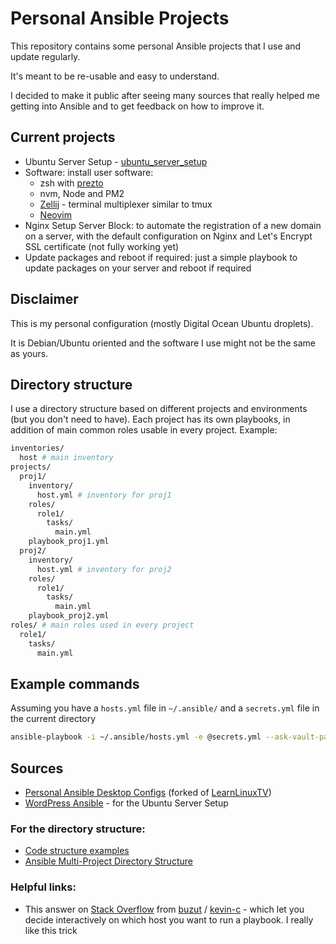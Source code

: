 # Personal Ansible Projects

This repository contains some personal Ansible projects that I use and update regularly.

It's meant to be re-usable and easy to understand.

I decided to make it public after seeing many sources that really helped me getting into Ansible and to get feedback on how to improve it.

## Current projects

- Ubuntu Server Setup - [ubuntu_server_setup](https://github.com/arthur-plazanet/ansible-projects/tree/main/projects/ubuntu_server_setup)
- Software: install user software:
  - zsh with [prezto](https://github.com/sorin-ionescu/prezto)
  - nvm, Node and PM2
  - [Zellij](https://github.com/zellij-org/zellij) - terminal multiplexer similar to tmux
  - [Neovim](https://github.com/neovim/neovim)
- Nginx Setup Server Block: to automate the registration of a new domain on a server, with the default configuration on Nginx and Let's Encrypt SSL certificate (not fully working yet)
- Update packages and reboot if required: just a simple playbook to update packages on your server and reboot if required

## Disclaimer

This is my personal configuration (mostly Digital Ocean Ubuntu droplets).

It is Debian/Ubuntu oriented and the software I use might not be the same as yours.

## Directory structure

I use a directory structure based on different projects and environments (but you don't need to have). Each project has its own playbooks, in addition of main common roles usable in every project.
Example:

```graphql
inventories/
  host # main inventory
projects/
  proj1/
    inventory/
      host.yml # inventory for proj1
    roles/
      role1/
        tasks/
          main.yml
    playbook_proj1.yml
  proj2/
    inventory/
      host.yml # inventory for proj2
    roles/
      role1/
        tasks/
          main.yml
    playbook_proj2.yml
roles/ # main roles used in every project
  role1/
    tasks/
      main.yml
```

## Example commands

Assuming you have a `hosts.yml` file in `~/.ansible/` and a `secrets.yml` file in the current directory

```sh
ansible-playbook -i ~/.ansible/hosts.yml -e @secrets.yml --ask-vault-pass -K ubuntu_server_setup.yml
```

## Sources

- [Personal Ansible Desktop Configs](https://github.com/fabricesemti80/home.ansible.linux-config-with-ansible-pull) (forked of [LearnLinuxTV](https://github.com/LearnLinuxTV/personal_ansible_desktop_configs))
- [WordPress Ansible](https://github.com/spinupwp/wordpress-ansible) - for the Ubuntu Server Setup

### For the directory structure:

- [Code structure examples](https://github.com/varunpalekar/ansible-structure)
- [Ansible Multi-Project Directory Structure](https://github.com/smbambling/ansible-multi-project-repo)

### Helpful links:

- This answer on [Stack Overflow](https://stackoverflow.com/a/36361222/13172236) from [buzut](https://stackoverflow.com/users/1717735/buzut) / [kevin-c](https://stackoverflow.com/users/4834431/kevin-c) - which let you decide interactively on which host you want to run a playbook. I really like this trick

